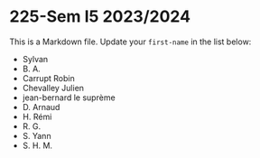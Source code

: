 # 225-Sem I5 2023/2024

This is a Markdown file.
Update your `first-name` in the list below:

* Sylvan
* B. A.
* Carrupt Robin
* Chevalley Julien
* jean-bernard le suprème
* D. Arnaud
* H. Rémi
* R. G.
* S. Yann
* S. H. M.
